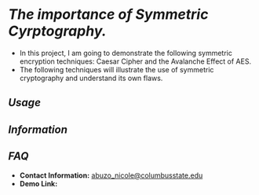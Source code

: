 # *The importance of Symmetric Cyrptography.*
* In this project, I am going to demonstrate the following symmetric encryption techniques: Caesar Cipher and the Avalanche Effect of AES. 
* The following techniques will illustrate the use of symmetric cryptography and understand its own flaws.

## *Usage*
## *Information*

## *FAQ*
* **Contact Information:** abuzo_nicole@columbusstate.edu
* **Demo Link:** 
